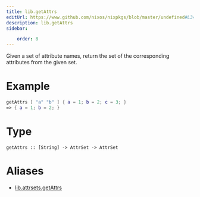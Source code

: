 ```yaml
---
title: lib.getAttrs
editUrl: https://www.github.com/nixos/nixpkgs/blob/master/undefined#L340C5
description: lib.getAttrs
sidebar:

    order: 8
---
```


Given a set of attribute names, return the set of the corresponding
attributes from the given set.

# Example

```nix
getAttrs [ "a" "b" ] { a = 1; b = 2; c = 3; }
=> { a = 1; b = 2; }
```

# Type

```
getAttrs :: [String] -> AttrSet -> AttrSet
```


# Aliases

- [lib.attrsets.getAttrs](/nix-doc-comments/reference/lib/attrsets/lib-attrsets-getattrs)


